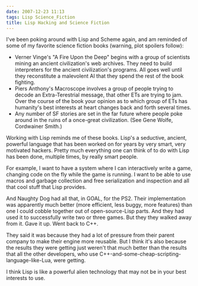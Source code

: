 ```yaml
---
date: 2007-12-23 11:13
tags: Lisp Science_Fiction
title: Lisp Hacking and Science Fiction
---
```


I've been poking around with Lisp and Scheme again, and am reminded of some of
my favorite science fiction books (warning, plot spoilers follow):

* Verner Vinge's "A Fire Upon the Deep" begins with a group of scientists mining an ancient civilization's web archives. They need to build interpreters for the ancient civilization's programs. All goes well until they reconstitute a malevolent AI that they spend the rest of the book fighting.
* Piers Anthony's Macroscope involves a group of people trying to decode an Extra-Terestrial message, that other ETs are trying to jam. Over the course of the book your opinion as to which group of ETs has humanity's best interests at heart changes back and forth several times.
* Any number of SF stories are set in the far future where people poke around in the ruins of a once-great civilization. (See Gene Wolfe, Cordwainer Smith.)

Working with Lisp reminds me of these books. Lisp's a seductive, ancient,
powerful language that has been worked on for years by very smart, very
motivated hackers. Pretty much everything one can think of to do with Lisp has
been done, multiple times, by really smart people.

For example, I want to have
a system where I can interactively write a game, changing code on the fly
while the game is running. I want to be able to use macros and garbage
collection and free serialization and inspection and all that cool stuff that
Lisp provides.

And Naughty Dog had all that, in GOAL, for the PS2. Their
implementation was apparently much better (more efficient, less buggy, more
features) than one I could cobble together out of open-source-Lisp parts. And
they had used it to successfully write two or three games. But they they
walked away from it. Gave it up. Went back to C++.

They said it was because
they had a lot of pressure from their parent company to make their engine more
reusable. But I think it's also because the results they were getting just
weren't that much better than the results that all the other developers, who
use C++-and-some-cheap-scripting-language-like-Lua, were getting.

I think Lisp
is like a powerful alien technology that may not be in your best interests to
use.
